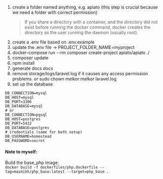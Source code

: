 1. create a folder named anything, e.g. apiato (this step is crucial because we need a folder with correct permission)
   > If you share a directory with a container, and the directory did not exist before running the docker command,
   docker creates the directory as the user running the daemon (usually root).
2. create a .env file based on .env.example
3. update the .env file -> PROJECT_FOLDER_NAME=myproject
4. docker-compose run --rm composer create-project apiato/apiato ./
5. composer update
6. npm install
7. generate docs docs
8. remove storage/logs/laravel.log if it causes any access permission problems. or sudo chown melkor:melkor laravel.log
9. set up the database
```dotenv
DB_CONNECTION=mysql
DB_HOST=mysql
DB_PORT=3306
DB_DATABASE=mysql
# or
DB_CONNECTION=pgsql
DB_HOST=postgres
DB_PORT=5432
DB_DATABASE=postgres
# credentials (same for both setup)
DB_USERNAME=homestead
DB_PASSWORD=secret
```

#### Note to myself:
Build the base_php image:  
`docker build -f dockerfiles/php.dockerfile --tag=masmikh/php_base:latest --target=php_base .`